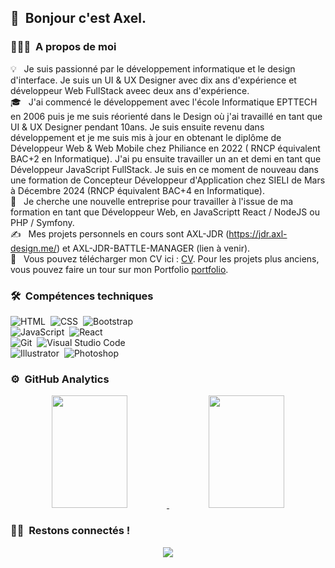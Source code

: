 ## 👋 &nbsp;Bonjour c'est Axel.

### 👨🏻‍💻 &nbsp;A propos de moi

💡 &nbsp; Je suis passionné par le développement informatique et le design d'interface. Je suis un UI & UX Designer avec dix ans d'expérience et développeur Web FullStack aveec deux ans d'expérience.\
🎓 &nbsp; J'ai commencé le développement avec l'école Informatique EPTTECH en 2006 puis je me suis réorienté dans le Design où j'ai travaillé en tant que UI & UX Designer pendant 10ans. Je suis ensuite revenu dans développement et je me suis mis à jour en obtenant le diplôme de Développeur Web & Web Mobile chez Philiance en 2022 ( RNCP équivalent BAC+2 en Informatique). J'ai pu ensuite travailler un an et demi en tant que Développeur JavaScript FullStack. Je suis en ce moment de nouveau dans une formation de Concepteur Développeur d'Application chez SIELI de Mars à Décembre 2024 (RNCP équivalent BAC+4 en Informatique).\
🌱 &nbsp; Je cherche une nouvelle entreprise pour travailler à l'issue de ma formation en tant que Développeur Web, en JavaScriptt React / NodeJS ou PHP / Symfony.\
✍️ &nbsp; Mes projets personnels en cours sont AXL-JDR (https://jdr.axl-design.me/) et AXL-JDR-BATTLE-MANAGER (lien à venir). \
📄 &nbsp; Vous pouvez télécharger mon CV ici : [CV](https://axl-design.me/cv_oncu_axel_avr_2022.pdf). Pour les projets plus anciens, vous pouvez faire un tour sur mon Portfolio [portfolio](https://axelein.wixsite.com/portfolio).

### 🛠 &nbsp;Compétences techniques

![HTML](https://img.shields.io/badge/-HTML-05122A?style=flat&logo=HTML5)&nbsp;
![CSS](https://img.shields.io/badge/-CSS-05122A?style=flat&logo=CSS3&logoColor=1572B6)&nbsp;
![Bootstrap](https://img.shields.io/badge/-Bootstrap-05122A?style=flat&logo=bootstrap&logoColor=563D7C)&nbsp;\
![JavaScript](https://img.shields.io/badge/-JavaScript-05122A?style=flat&logo=javascript)&nbsp;
![React](https://img.shields.io/badge/-React-05122A?style=flat&logo=react)&nbsp;\
![Git](https://img.shields.io/badge/-Git-05122A?style=flat&logo=git)&nbsp;
![Visual Studio Code](https://img.shields.io/badge/-Visual%20Studio%20Code-05122A?style=flat&logo=visual-studio-code&logoColor=007ACC)&nbsp;\
![Illustrator](https://img.shields.io/badge/-Illustrator-05122A?style=flat&logo=adobe-illustrator)&nbsp;
![Photoshop](https://img.shields.io/badge/-Photoshop-05122A?style=flat&logo=adobe-photoshop)&nbsp;

### ⚙️ &nbsp;GitHub Analytics

<p align="center">
<a href="https://github.com/Axel-EIN">
  <img height="180em" width="49%" src="https://github-readme-stats-eight-theta.vercel.app/api?username=Axel-EIN&show_icons=true&theme=algolia&include_all_commits=true&count_private=true"/>
  <img height="180em" width="49%" src="https://github-readme-stats-eight-theta.vercel.app/api/top-langs/?username=Axel-EIN&layout=compact&langs_count=8&theme=algolia"/>
</a>
</p>

### 🤝🏻 &nbsp;Restons connectés !

<p align="center">
<a href="[https://www.linkedin.com/in/axel-turan](www.linkedin.com/in/axel-turan)"><img src="https://img.shields.io/badge/-Axel%20Turan-0077B5?style=flat&logo=Linkedin&logoColor=white"/></a>
</p>
